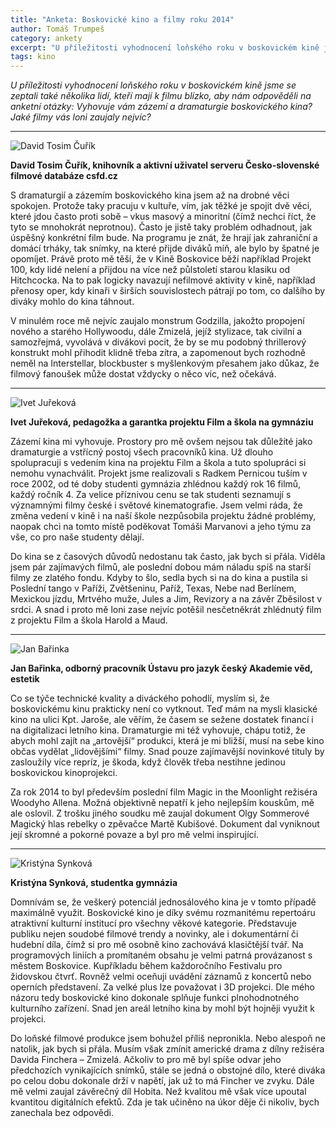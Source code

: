 ```yaml
---
title: "Anketa: Boskovické kino a filmy roku 2014"
author: Tomáš Trumpeš
category: ankety
excerpt: "U příležitosti vyhodnocení loňského roku v boskovickém kině jsme se zeptali také několika lidí, kteří mají k filmu blízko, aby nám odpověděli na anketní otázky: Vyhovuje vám zázemí a dramaturgie boskovického kina? Jaké filmy vás loni zaujaly nejvíc? Odpovídají David Tosim Čuřík, Ivet Juřeková, Jan Bařinka a Kristýna Synková."
tags: kino
---
```


*U příležitosti vyhodnocení loňského roku v boskovickém kině jsme se zeptali také několika lidí, kteří mají k filmu blízko, aby nám odpověděli na anketní otázky: Vyhovuje vám zázemí a dramaturgie boskovického kina? Jaké filmy vás loni zaujaly nejvíc?*

---

<img src="https://i.ohlasy.info/bxLvWqc.jpg" class="profile-picture" alt="David Tosim Čuřík">

**David Tosim Čuřík, knihovník a aktivní uživatel serveru Česko-slovenské filmové databáze csfd.cz**

S dramaturgií a zázemím boskovického kina jsem až na drobné věci spokojen. Protože taky pracuju v kultuře, vím, jak těžké je spojit dvě věci, které jdou často proti sobě – vkus masový a minoritní (čímž nechci říct, že tyto se mnohokrát neprotnou). Často je jistě taky problém odhadnout, jak úspěšný konkrétní film bude. Na programu je znát, že hrají jak zahraniční a domácí trháky, tak snímky, na které přijde diváků míň, ale bylo by špatné je opomíjet. Právě proto mě těší, že v Kině Boskovice běží například Projekt 100, kdy lidé nelení a přijdou na více než půlstoletí starou klasiku od Hitchcocka. Na to pak logicky navazují nefilmové aktivity v kině, například přenosy oper, kdy kinaři v širších souvislostech pátrají po tom, co dalšího by diváky mohlo do kina táhnout.

V minulém roce mě nejvíc zaujalo monstrum Godzilla, jakožto propojení nového a starého Hollywoodu, dále Zmizelá, jejíž stylizace, tak civilní a samozřejmá, vyvolává v divákovi pocit, že by se mu podobný thrillerový konstrukt mohl přihodit klidně třeba zítra, a zapomenout bych rozhodně neměl na Interstellar, blockbuster s myšlenkovým přesahem jako důkaz, že filmový fanoušek může dostat vždycky o něco víc, než očekává.

---

<img src="https://i.ohlasy.info/AKFDOFW.jpg" class="profile-picture" alt="Ivet Juřeková">

**Ivet Juřeková, pedagožka a garantka projektu Film a škola na gymnáziu**

Zázemí kina mi vyhovuje. Prostory pro mě ovšem nejsou tak důležité jako dramaturgie a vstřícný postoj všech pracovníků kina. Už dlouho spolupracuji s vedením kina na projektu Film a škola a tuto spolupráci si nemohu vynachválit. Projekt jsme realizovali s Radkem Pernicou tuším v roce 2002, od té doby studenti gymnázia zhlédnou každý rok 16 filmů, každý ročník 4. Za velice příznivou cenu se tak studenti seznamují s významnými filmy české i světové kinematografie. Jsem velmi ráda, že změna vedení v kině i na naší škole nezpůsobila projektu žádné problémy, naopak chci na tomto místě poděkovat Tomáši Marvanovi a jeho týmu za vše, co pro naše studenty dělají.

Do kina se z časových důvodů nedostanu tak často, jak bych si přála. Viděla jsem pár zajímavých filmů, ale poslední dobou mám náladu spíš na starší filmy ze zlatého fondu. Kdyby to šlo, sedla bych si na do kina a pustila si Poslední tango v Paříži, Zvětšeninu, Paříž, Texas, Nebe nad Berlínem, Mexickou jízdu, Mrtvého muže, Jules a Jim, Revizory a na závěr Zběsilost v srdci. A snad i proto mě loni zase nejvíc potěšil nesčetněkrát zhlédnutý film z projektu Film a škola Harold a Maud.

---

<img src="https://i.ohlasy.info/hahFYDK.jpg" class="profile-picture" alt="Jan Bařinka">

**Jan Bařinka, odborný pracovník Ústavu pro jazyk český Akademie věd, estetik**

Co se týče technické kvality a diváckého pohodlí, myslím si, že boskovickému kinu prakticky není co vytknout. Teď mám na mysli klasické kino na ulici Kpt. Jaroše, ale věřím, že časem se sežene dostatek financí i na digitalizaci letního kina. Dramaturgie mi též vyhovuje, chápu totiž, že abych mohl zajít na „artovější“ produkci, která je mi bližší, musí na sebe kino občas vydělat „lidovějšími“ filmy. Snad pouze zajímavější novinkové tituly by zasloužily více repríz, je škoda, když člověk třeba nestihne jedinou boskovickou kinoprojekci.

Za rok 2014 to byl především poslední film Magic in the Moonlight režiséra Woodyho Allena. Možná objektivně nepatří k jeho nejlepším kouskům, mě ale oslovil. Z trošku jiného soudku mě zaujal dokument Olgy Sommerové Magický hlas rebelky o zpěvačce Martě Kubišové. Dokument dal vyniknout její skromné a pokorné povaze a byl pro mě velmi inspirující.

---

<img src="https://i.ohlasy.info/jquAMqA.jpg" class="profile-picture" alt="Kristýna Synková">

**Kristýna Synková, studentka gymnázia**

Domnívám se, že veškerý potenciál jednosálového kina je v tomto případě maximálně využit. Boskovické kino je díky svému rozmanitému repertoáru atraktivní kulturní institucí pro všechny věkové kategorie. Představuje publiku nejen soudobé filmové trendy a novinky, ale i dokumentární či hudební díla, čímž si pro mě osobně kino zachovává klasičtější tvář. Na programových liniích a promítaném obsahu je velmi patrná provázanost s městem Boskovice. Kupříkladu během každoročního Festivalu pro židovskou čtvrť. Rovněž velmi oceňuji uvádění záznamů z koncertů nebo operních představení. Za velké plus lze považovat i 3D projekci. Dle mého názoru tedy boskovické kino dokonale splňuje funkci plnohodnotného kulturního zařízení. Snad jen areál letního kina by mohl být hojněji využit k projekci.

Do loňské filmové produkce jsem bohužel příliš nepronikla. Nebo alespoň ne natolik, jak bych si přála. Musím však zmínit americké drama z dílny režiséra Davida Finchera – Zmizelá. Ačkoliv to pro mě byl spíše odvar jeho předchozích vynikajících snímků, stále se jedná o obstojné dílo, které diváka po celou dobu dokonale drží v napětí, jak už to má Fincher ve zvyku. Dále mě velmi zaujal závěrečný díl Hobita. Než kvalitou mě však více upoutal kvantitou digitálních efektů. Zda je tak učiněno na úkor děje či nikoliv, bych zanechala bez odpovědi.
